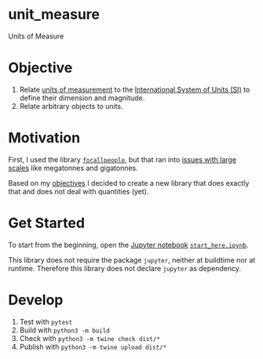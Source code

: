 # unit_measure
Units of Measure

# Objective

1. Relate [units of measurement](https://en.wikipedia.org/wiki/Unit_of_measurement) to the [International System of Units (SI)](https://www.bipm.org/en/measurement-units/) to define their dimension and magnitude.
2. Relate arbitrary objects to units.

# Motivation

First, I used the library [`forallpeople`](https://github.com/connorferster/forallpeople), but that ran into [issues with large scales](https://github.com/connorferster/forallpeople/issues/27) like megatonnes and gigatonnes.

Based on my [objectives](#objective) I decided to create a new library that does exactly that and does not deal with quantities (yet).

# Get Started

To start from the beginning, open the [Jupyter notebook](https://jupyter-notebook.readthedocs.io/en/latest/) [`start_here.ipynb`](start_here.ipynb).

This library does not require the package `jupyter`, neither at buildtime nor at runtime. Therefore this library does not declare `jupyter` as dependency.

# Develop

1. Test with `pytest`
2. Build with `python3 -m build`
3. Check with `python3 -m twine check dist/*`
4. Publish with `python3 -m twine upload dist/*`
